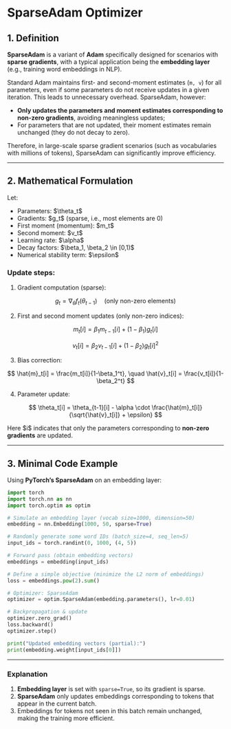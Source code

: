 
# SparseAdam Optimizer

## 1. Definition

**SparseAdam** is a variant of **Adam** specifically designed for scenarios with **sparse gradients**, with a typical application being the **embedding layer** (e.g., training word embeddings in NLP).

Standard Adam maintains first- and second-moment estimates (`m, v`) for all parameters, even if some parameters do not receive updates in a given iteration. This leads to unnecessary overhead. SparseAdam, however:

* **Only updates the parameters and moment estimates corresponding to non-zero gradients**, avoiding meaningless updates;
* For parameters that are not updated, their moment estimates remain unchanged (they do not decay to zero).

Therefore, in large-scale sparse gradient scenarios (such as vocabularies with millions of tokens), SparseAdam can significantly improve efficiency.

---

## 2. Mathematical Formulation

Let:

* Parameters: \$\theta\_t\$
* Gradients: \$g\_t\$ (sparse, i.e., most elements are 0)
* First moment (momentum): \$m\_t\$
* Second moment: \$v\_t\$
* Learning rate: \$\alpha\$
* Decay factors: \$\beta\_1, \beta\_2 \in \[0,1)\$
* Numerical stability term: \$\epsilon\$

### Update steps:

1. Gradient computation (sparse):

$$
g_t = \nabla_\theta f_t(\theta_{t-1}) \quad (\text{only non-zero elements})
$$

2. First and second moment updates (only non-zero indices):

$$
m_t[i] = \beta_1 m_{t-1}[i] + (1-\beta_1) g_t[i]
$$

$$
v_t[i] = \beta_2 v_{t-1}[i] + (1-\beta_2) g_t[i]^2
$$

3. Bias correction:

$$
\hat{m}_t[i] = \frac{m_t[i]}{1-\beta_1^t}, \quad 
\hat{v}_t[i] = \frac{v_t[i]}{1-\beta_2^t}
$$

4. Parameter update:

$$
\theta_t[i] = \theta_{t-1}[i] - \alpha \cdot \frac{\hat{m}_t[i]}{\sqrt{\hat{v}_t[i]} + \epsilon}
$$

Here \$i\$ indicates that only the parameters corresponding to **non-zero gradients** are updated.

---

## 3. Minimal Code Example

Using **PyTorch’s SparseAdam** on an embedding layer:

```python
import torch
import torch.nn as nn
import torch.optim as optim

# Simulate an embedding layer (vocab size=1000, dimension=50)
embedding = nn.Embedding(1000, 50, sparse=True)

# Randomly generate some word IDs (batch_size=4, seq_len=5)
input_ids = torch.randint(0, 1000, (4, 5))

# Forward pass (obtain embedding vectors)
embeddings = embedding(input_ids)

# Define a simple objective (minimize the L2 norm of embeddings)
loss = embeddings.pow(2).sum()

# Optimizer: SparseAdam
optimizer = optim.SparseAdam(embedding.parameters(), lr=0.01)

# Backpropagation & update
optimizer.zero_grad()
loss.backward()
optimizer.step()

print("Updated embedding vectors (partial):")
print(embedding.weight[input_ids[0]])
```

---

### Explanation

1. **Embedding layer** is set with `sparse=True`, so its gradient is sparse.
2. **SparseAdam** only updates embeddings corresponding to tokens that appear in the current batch.
3. Embeddings for tokens not seen in this batch remain unchanged, making the training more efficient.


